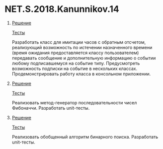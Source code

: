 # NET.S.2018.Kanunnikov.14


1)  [Решение](https://github.com/Ronimeister/NET.S.2018.Kanunnikov.14/tree/master/TimerImitation)

    [Тесты](https://github.com/Ronimeister/NET.S.2018.Kanunnikov.14/tree/master/TimerConsoleTests)


    Разработать класс для имитации часов с обратным отсчетом, реализующий возможность по истечении назначенного времени (время ожидания предоставляется классу пользователем) передавать сообщение и дополнительную информацию о событии любому подписавшемуся на событие типу. Предусмотреть возможность подписки на событие в нескольких классах. Продемонстрировать работу класса в консольном приложении.


2) [Решение](https://github.com/Ronimeister/NET.S.2018.Kanunnikov.14/tree/master/Fibonacci)

   [Тесты](https://github.com/Ronimeister/NET.S.2018.Kanunnikov.14/tree/master/FibonacciTests)


   Реализовать метод-генератор последовательности чисел Фибоначчи. Разработать unit-тесты.


3) [Решение](https://github.com/Ronimeister/NET.S.2018.Kanunnikov.14/tree/master/BinarySearchLib)

   [Тесты](https://github.com/Ronimeister/NET.S.2018.Kanunnikov.14/tree/master/BinarySearchLibTests)


   Реализовать обобщенный алгоритм бинарного поиска. Разработать unit-тесты.